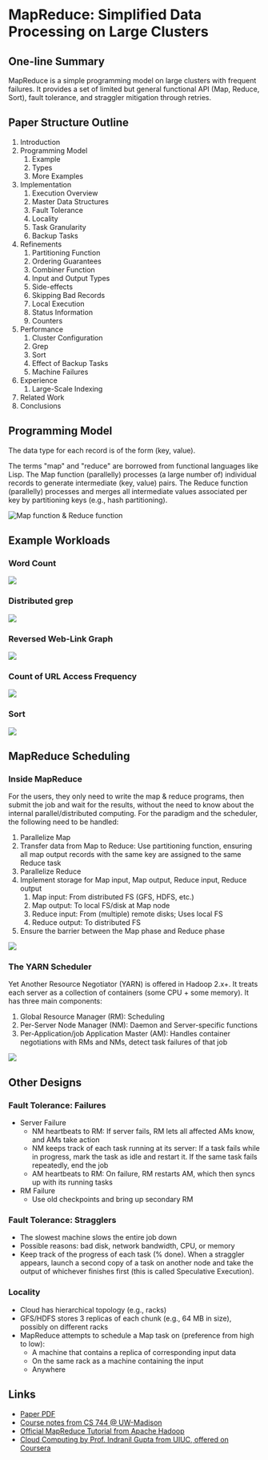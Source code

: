 # MapReduce: Simplified Data Processing on Large Clusters

## One-line Summary

MapReduce is a simple programming model on large clusters with frequent failures. It provides a set of limited but general functional API \(Map, Reduce, Sort\), fault tolerance, and straggler mitigation through retries.

## Paper Structure Outline

1. Introduction
2. Programming Model
   1. Example
   2. Types
   3. More Examples
3. Implementation
   1. Execution Overview
   2. Master Data Structures
   3. Fault Tolerance
   4. Locality
   5. Task Granularity
   6. Backup Tasks
4. Refinements
   1. Partitioning Function
   2. Ordering Guarantees
   3. Combiner Function
   4. Input and Output Types
   5. Side-effects
   6. Skipping Bad Records
   7. Local Execution
   8. Status Information
   9. Counters
5. Performance
   1. Cluster Configuration
   2. Grep
   3. Sort
   4. Effect of Backup Tasks
   5. Machine Failures
6. Experience
   1. Large-Scale Indexing
7. Related Work
8. Conclusions

## Programming Model

The data type for each record is of the form \(key, value\). 

The terms "map" and "reduce" are borrowed from functional languages like Lisp. The Map function \(parallelly\) processes \(a large number of\) individual records to generate intermediate \(key, value\) pairs. The Reduce function \(parallelly\) processes and merges all intermediate values associated per key by partitioning keys \(e.g., hash partitioning\).

![Map function &amp; Reduce function](../../.gitbook/assets/screen-shot-2021-06-25-at-12.09.59-pm.png)

## Example Workloads

### Word Count

![](../../.gitbook/assets/screen-shot-2021-06-25-at-12.16.47-pm.png)

### Distributed grep

![](../../.gitbook/assets/screen-shot-2021-06-25-at-12.17.12-pm.png)

### Reversed Web-Link Graph

![](../../.gitbook/assets/screen-shot-2021-06-25-at-12.17.36-pm.png)

### Count of URL Access Frequency

![](../../.gitbook/assets/screen-shot-2021-06-25-at-12.18.04-pm.png)

### Sort

![](../../.gitbook/assets/screen-shot-2021-06-25-at-12.18.31-pm.png)

## MapReduce Scheduling

### Inside MapReduce

For the users, they only need to write the map & reduce programs, then submit the job and wait for the results, without the need to know about the internal parallel/distributed computing. For the paradigm and the scheduler, the following need to be handled:

1. Parallelize Map
2. Transfer data from Map to Reduce: Use partitioning function, ensuring all map output records with the same key are assigned to the same Reduce task
3. Parallelize Reduce
4. Implement storage for Map input, Map output, Reduce input, Reduce output
   1. Map input: From distributed FS \(GFS, HDFS, etc.\)
   2. Map output: To local FS/disk at Map node
   3. Reduce input: From \(multiple\) remote disks; Uses local FS
   4. Reduce output: To distributed FS
5. Ensure the barrier between the Map phase and Reduce phase

![](../../.gitbook/assets/screen-shot-2021-06-25-at-12.30.26-pm.png)

### The YARN Scheduler

Yet Another Resource Negotiator \(YARN\) is offered in Hadoop 2.x+. It treats each server as a collection of containers \(some CPU + some memory\). It has three main components:

1. Global Resource Manager \(RM\): Scheduling
2. Per-Server Node Manager \(NM\): Daemon and Server-specific functions
3. Per-Application/job Application Master \(AM\): Handles container negotiations with RMs and NMs, detect task failures of that job

![](../../.gitbook/assets/screen-shot-2021-06-25-at-12.36.42-pm.png)

## Other Designs

### Fault Tolerance: Failures

* Server Failure
  * NM heartbeats to RM: If server fails, RM lets all affected AMs know, and AMs take action
  * NM keeps track of each task running at its server: If a task fails while in progress, mark the task as idle and restart it. If the same task fails repeatedly, end the job
  * AM heartbeats to RM: On failure, RM restarts AM, which then syncs up with its running tasks
* RM Failure
  * Use old checkpoints and bring up secondary RM 

### Fault Tolerance: Stragglers

* The slowest machine slows the entire job down
* Possible reasons: bad disk, network bandwidth, CPU, or memory
* Keep track of the progress of each task \(% done\). When a straggler appears, launch a second copy of a task on another node and take the output of whichever finishes first \(this is called Speculative Execution\).

### Locality

* Cloud has hierarchical topology \(e.g., racks\)
* GFS/HDFS stores 3 replicas of each chunk \(e.g., 64 MB in size\), possibly on different racks
* MapReduce attempts to schedule a Map task on \(preference from high to low\):
  * A machine that contains a replica of corresponding input data
  * On the same rack as a machine containing the input
  * Anywhere

## Links

* [Paper PDF](https://static.googleusercontent.com/media/research.google.com/en//archive/mapreduce-osdi04.pdf)
* [Course notes from CS 744 @ UW-Madison](http://pages.cs.wisc.edu/~shivaram/cs744-fa20-slides/cs744-mapred-notes.pdf)
* [Official MapReduce Tutorial from Apache Hadoop](https://hadoop.apache.org/docs/r1.2.1/mapred_tutorial.html)
* [Cloud Computing by Prof. Indranil Gupta from UIUC, offered on Coursera](https://www.coursera.org/specializations/cloud-computing)

